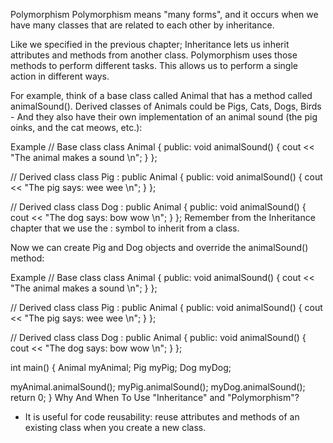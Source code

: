 Polymorphism
Polymorphism means "many forms", and it occurs when we have many classes that are related to each other by inheritance.

Like we specified in the previous chapter; Inheritance lets us inherit attributes and methods from another class. Polymorphism uses those methods to perform different tasks. This allows us to perform a single action in different ways.

For example, think of a base class called Animal that has a method called animalSound(). Derived classes of Animals could be Pigs, Cats, Dogs, Birds - And they also have their own implementation of an animal sound (the pig oinks, and the cat meows, etc.):

Example
// Base class
class Animal {
  public:
    void animalSound() {
      cout << "The animal makes a sound \n";
    }
};

// Derived class
class Pig : public Animal {
  public:
    void animalSound() {
      cout << "The pig says: wee wee \n";
    }
};

// Derived class
class Dog : public Animal {
  public:
    void animalSound() {
      cout << "The dog says: bow wow \n";
    }
};
Remember from the Inheritance chapter that we use the : symbol to inherit from a class.

Now we can create Pig and Dog objects and override the animalSound() method:

Example
// Base class
class Animal {
  public:
    void animalSound() {
      cout << "The animal makes a sound \n";
    }
};

// Derived class
class Pig : public Animal {
  public:
    void animalSound() {
      cout << "The pig says: wee wee \n";
    }
};

// Derived class
class Dog : public Animal {
  public:
    void animalSound() {
      cout << "The dog says: bow wow \n";
    }
};

int main() {
  Animal myAnimal;
  Pig myPig;
  Dog myDog;

  myAnimal.animalSound();
  myPig.animalSound();
  myDog.animalSound();
  return 0;
}
Why And When To Use "Inheritance" and "Polymorphism"?
- It is useful for code reusability: reuse attributes and methods of an existing class when you create a new class.